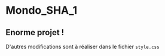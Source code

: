 # Mondo_SHA_1
## Enorme projet !

D'autres modifications sont à réaliser dans le fichier `style.css`
